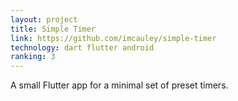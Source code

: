 ```yaml
---
layout: project
title: Simple Timer
link: https://github.com/imcauley/simple-timer
technology: dart flutter android
ranking: 3
---
```


A small Flutter app for a minimal set of preset timers.
